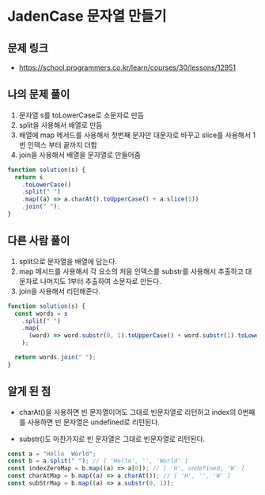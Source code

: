 # JadenCase 문자열 만들기

## 문제 링크

- https://school.programmers.co.kr/learn/courses/30/lessons/12951

## 나의 문제 풀이

1. 문자열 s를 toLowerCase로 소문자로 만듬
2. split을 사용해서 배열로 만듬
3. 배열에 map 메서드를 사용해서 첫번째 문자만 대문자로 바꾸고 slice를 사용해서 1번 인덱스 부터 끝까지 더함
4. join을 사용해서 배열을 문자열로 만들어줌

```js
function solution(s) {
  return s
    .toLowerCase()
    .split(" ")
    .map((a) => a.charAt().toUpperCase() + a.slice(1))
    .join(" ");
}
```

## 다른 사람 풀이

1. split으로 문자열을 배열에 담는다.
2. map 메서드를 사용해서 각 요소의 처음 인덱스를 substr를 사용해서 추출하고 대문자로 나머지도 1부터 추출하여 소문자로 만든다.
3. join을 사용해서 리턴해준다.

```js
function solution(s) {
  const words = s
    .split(" ")
    .map(
      (word) => word.substr(0, 1).toUpperCase() + word.substr(1).toLowerCase()
    );

  return words.join(" ");
}
```

## 알게 된 점

- charAt()을 사용하면 빈 문자열이어도 그대로 빈문자열로 리턴하고 index의 0번째를 사용하면 빈 문자열은 undefined로 리턴된다.

- substr()도 마찬가지로 빈 문자열은 그대로 빈문자열로 리턴된다.

```js
const a = "Hello  World";
const b = a.split(" "); // [ 'Hello', '', 'World' ]
const indexZeroMap = b.map((a) => a[0]); // [ 'H', undefined, 'W' ]
const charAtMap = b.map((a) => a.charAt()); // [ 'H', '', 'W' ]
const subStrMap = b.map((a) => a.substr(0, 1));
```
